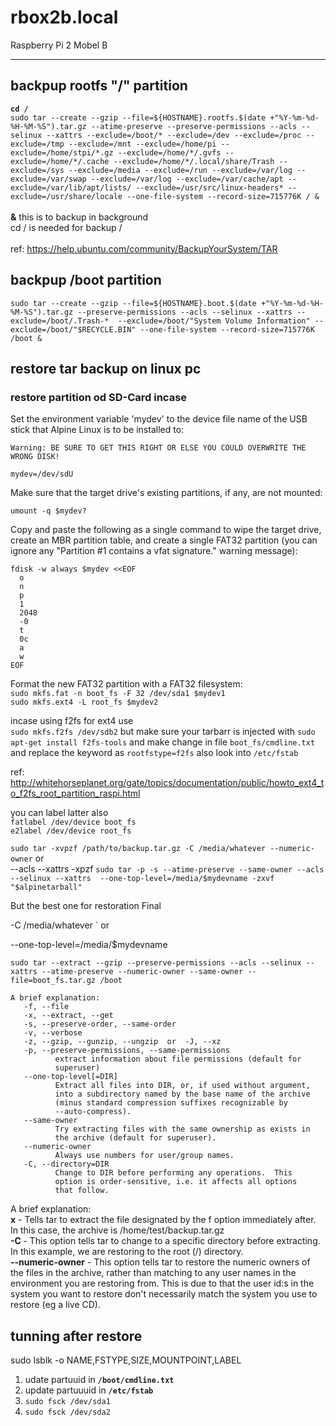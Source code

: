 # rbox2b.local
Raspberry Pi 2 Mobel B
___

## backpup rootfs "/" partition
__`cd /`__ </br> `sudo tar --create --gzip --file=${HOSTNAME}.rootfs.$(date +"%Y-%m-%d-%H-%M-%S").tar.gz --atime-preserve --preserve-permissions --acls --selinux --xattrs --exclude=/boot/* --exclude=/dev --exclude=/proc --exclude=/tmp --exclude=/mnt --exclude=/home/pi --exclude=/home/stpi/*.gz --exclude=/home/*/.gvfs --exclude=/home/*/.cache --exclude=/home/*/.local/share/Trash --exclude=/sys --exclude=/media --exclude=/run --exclude=/var/log --exclude=/var/swap --exclude=/var/log --exclude=/var/cache/apt --exclude=/var/lib/apt/lists/ --exclude=/usr/src/linux-headers* --exclude=/usr/share/locale --one-file-system --record-size=715776K / &` </br> </br>
__&__ this is to backup in background </br>
cd / is needed for backup / </br>
 </br>
ref: https://help.ubuntu.com/community/BackupYourSystem/TAR </br>

## backpup /boot partition

`sudo tar --create --gzip --file=${HOSTNAME}.boot.$(date +"%Y-%m-%d-%H-%M-%S").tar.gz --preserve-permissions --acls --selinux --xattrs --exclude=/boot/.Trash-*  --exclude=/boot/"System Volume Information" --exclude=/boot/"$RECYCLE.BIN" --one-file-system --record-size=715776K /boot &`

## restore tar backup on linux pc
  ### restore partition od SD-Card incase
  Set the environment variable 'mydev' to the device file name of the USB stick that Alpine Linux is to be installed to:

    Warning: BE SURE TO GET THIS RIGHT OR ELSE YOU COULD OVERWRITE THE WRONG DISK!

    mydev=/dev/sdU

Make sure that the target drive's existing partitions, if any, are not mounted:

    umount -q $mydev?

Copy and paste the following as a single command to wipe the target drive, create an MBR partition table, and create a single FAT32 partition (you can ignore any "Partition #1 contains a vfat signature." warning message):

    fdisk -w always $mydev <<EOF
      o
      n
      p
      1
      2048
      -0
      t
      0c
      a
      w
    EOF

Format the new FAT32 partition with a FAT32 filesystem:</br>
`sudo mkfs.fat -n boot_fs -F 32 /dev/sda1 $mydev1`</br>
`sudo mkfs.ext4 -L root_fs $mydev2` 

incase using f2fs for ext4 use </br>
`sudo mkfs.f2fs /dev/sdb2` but make sure your tarbarr is injected with `sudo apt-get install f2fs-tools` and make change in file `boot_fs/cmdline.txt` and replace the keyword as `rootfstype=f2fs` also look into `/etc/fstab`

ref: http://whitehorseplanet.org/gate/topics/documentation/public/howto_ext4_to_f2fs_root_partition_raspi.html

you can label latter also</br>
`fatlabel /dev/device boot_fs`</br>
`e2label /dev/device root_fs`</br>

`sudo tar -xvpzf /path/to/backup.tar.gz -C /media/whatever --numeric-owner` or </br>
--acls --xattrs -xpzf 
`sudo tar -p -s --atime-preserve --same-owner --acls --selinux --xattrs  --one-top-level=/media/$mydevname -zxvf "$alpinetarball"`



But the best one for restoration Final


-C /media/whatever ` or </br>
 
 --one-top-level=/media/$mydevname 



`sudo tar --extract --gzip --preserve-permissions --acls --selinux --xattrs --atime-preserve --numeric-owner --same-owner --file=boot_fs.tar.gz /boot`


    A brief explanation:
       -f, --file
       -x, --extract, --get
       -s, --preserve-order, --same-order
       -v, --verbose
       -z, --gzip, --gunzip, --ungzip  or  -J, --xz
       -p, --preserve-permissions, --same-permissions
              extract information about file permissions (default for
              superuser)
       --one-top-level[=DIR]
              Extract all files into DIR, or, if used without argument,
              into a subdirectory named by the base name of the archive
              (minus standard compression suffixes recognizable by
              --auto-compress).
       --same-owner
              Try extracting files with the same ownership as exists in
              the archive (default for superuser).
       --numeric-owner
              Always use numbers for user/group names.
       -C, --directory=DIR
              Change to DIR before performing any operations.  This
              option is order-sensitive, i.e. it affects all options
              that follow.

              


A brief explanation:</br>
__x__ - Tells tar to extract the file designated by the f option immediately after. In this case, the archive is /home/test/backup.tar.gz</br>
__-C <directory>__ - This option tells tar to change to a specific directory before extracting. In this example, we are restoring to the root (/) directory.</br>
__--numeric-owner__ - This option tells tar to restore the numeric owners of the files in the archive, rather than matching to any user names in the environment you are restoring from. This is due to that the user id:s in the system you want to restore don't necessarily match the system you use to restore (eg a live CD).




## tunning after restore 
sudo lsblk -o NAME,FSTYPE,SIZE,MOUNTPOINT,LABEL
1. udate partuuid in __`/boot/cmdline.txt`__
2. update partuuuid in __`/etc/fstab`__
3. `sudo fsck /dev/sda1`
4. `sudo fsck /dev/sda2`
